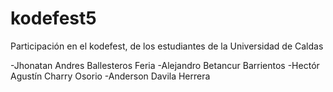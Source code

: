 # kodefest5


Participación en el kodefest, de los estudiantes de la Universidad de Caldas

-Jhonatan Andres Ballesteros Feria
-Alejandro Betancur Barrientos
-Hectór Agustín Charry Osorio
-Anderson Davila Herrera 
